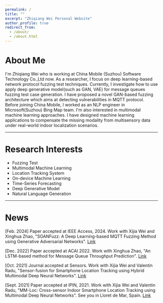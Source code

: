 ```yaml
---
permalink: /
title: ""
excerpt: "Zhiqiang Wei Personal Website"
author_profile: true
redirect_from: 
  - /about/
  - /about.html
---
```


About Me
======
I'm Zhiqiang Wei who is working at China Mobile (Suzhou) Software Technology Co.,Ltd now. As a researcher, I focus on deep learning-based network protocol fuzzing test techniques. Currently, I investigate how to use apply deep generative model(such as GAN, VAE) for message queues fuzzing test case generation. I have proposed a novel GAN-based fuzzing architecture which aims at detecting vulnerabilities in MQTT protocol. Before joining China Mobile, I worked as an NLP engineer in Microsoft(Suzhou) Bing Map team. I'm also interested in multimodal machine learning approaches. I have designed machine learning applications to compensate the missing modality from multisensory data under real-world indoor localization scenarios. 

<hr color="#FFFFFF" />

Research Interests
======
<ul>
<li>Fuzzing Test</li>
<li>Multimodal Machine Learning</li>
<li>Location Tracking System</li>
<li>On-device Machine Learning</li>
<li>Time-Series Forecasting</li>
<li>Deep Generative Model</li>
<li>Natural Language Generation</li>
</ul>

<hr color="#FFFFFF" />

News
======

[Feb. 2024] Paper accepted at IEEE Access, 2024.
Work with Xijia Wei and Xinghua Zhao, "SGANFuzz: A Deep Learning-based MQTT Fuzzing Method using Generative Adversarial Networks".
[Link](https://ieeexplore.ieee.org/document/10433531)

[Dec. 2022] Paper accepted at ACAI 2022.
Work with Xinghua Zhao, "An LSTM-based method for Message Queue Throughput Prediction".
[Link](https://dl.acm.org/doi/abs/10.1145/3579654.3579724)

[Oct. 2021] Journal accepted at Sensors.
Work with Xijia Wei and Valentin Radu, "Sensor-fusion for Smartphone Location Tracking using Hybrid Multimodal Deep Neural Networks".
[Link](https://www.mdpi.com/1424-8220/21/22/7488)

[Sept. 2021] Paper accepted at IPIN, 2021.
Work with Xijia Wei and Valentin Radu, "MM-Loc: Cross-sensor Indoor Smartphone Location Tracking using Multimodal Deep Neural Networks".
See you in Lloret de Mar, Spain.
[Link](https://ieeexplore.ieee.org/document/9662519)
